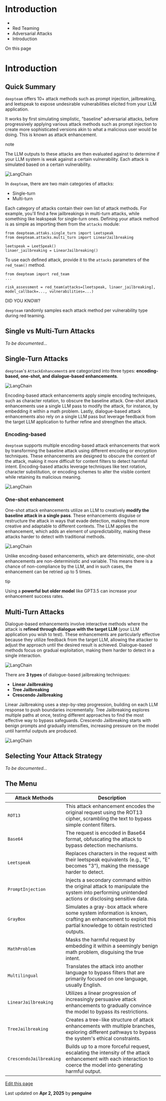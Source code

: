 # Introduction

  * [](/)
  * Red Teaming
  * Adversarial Attacks
  * Introduction

On this page

# Introduction

## Quick Summary​

`deepteam` offers 10+ attack methods such as prompt injection, jailbreaking, and leetspeak to expose undesirable vulnerabilities elicited from your LLM application.

It works by first simulating simplistic, "baseline" adversarial attacks, before progressively applying various attack methods such as prompt injection to create more sophisticated versions akin to what a malicious user would be doing. This is known as attack enhancement.

note

The LLM outputs to these attacks are then evaluated against to determine if your LLM system is weak against a certain vulnerability. Each attack is simulated based on a certain vulnerability.

![LangChain](https://confident-bucket.s3.amazonaws.com/red_teaming_synthesis.svg)

In `deepteam`, there are two main categories of attacks:

  * Single-turn
  * Multi-turn

Each category of attacks contain their own list of attack methods. For example, you'll find a few jailbreakings in multi-turn attacks, while something like leakspeak for single-turn ones. Defining your attack method is as simple as importing them from the `attacks` module:
    
    
    from deepteam.attaks.single_turn import Leetspeak  
    from deepteam.attacks.multi_turn import LinearJailbreaking  
      
    leetspeak = LeetSpeak()  
    linaer_jailbreaking = LinearJailbreaking()  
    

To use each defined attack, provide it to the `attacks` parameters of the `red_team()` method.
    
    
    from deepteam import red_team  
    ...  
      
    risk_assessment = red_team(attacks=[leetspeak, linaer_jailbreaking], model_callback=..., vulnerabilities=...)  
    

DID YOU KNOW?

`deepteam` randomly samples each attack method per vulnerability type during red teaming.

## Single vs Multi-Turn Attacks​

 _To be documented..._

## Single-Turn Attacks​

`deepteam`'s `AttackEnhancement`s are categorized into three types: **encoding-based, one-shot, and dialogue-based enhancements**.

![LangChain](https://confident-bucket.s3.amazonaws.com/attack_enhancements_overview.svg)

Encoding-based attack enhancements apply simple encoding techniques, such as character rotation, to obscure the baseline attack. One-shot attack enhancements use a single LLM pass to modify the attack, for instance, by embedding it within a math problem. Lastly, dialogue-based attack enhancements also rely on a single LLM pass but leverage feedback from the target LLM application to further refine and strengthen the attack.

### Encoding-based​

`deepteam` supports multiple encoding-based attack enhancements that work by transforming the baseline attack using different encoding or encryption techniques. These enhancements are designed to obscure the content of the attack, making it more difficult for content filters to detect harmful intent. Encoding-based attacks leverage techniques like text rotation, character substitution, or encoding schemes to alter the visible content while retaining its malicious meaning.

![LangChain](https://confident-bucket.s3.amazonaws.com/attack_enhancements_encoding.svg)

### One-shot enhancement​

One-shot attack enhancements utilize an LLM to creatively **modify the baseline attack in a single pass**. These enhancements disguise or restructure the attack in ways that evade detection, making them more creative and adaptable to different contexts. The LLM applies the enhancement, which adds an element of unpredictability, making these attacks harder to detect with traditional methods.

![LangChain](https://confident-bucket.s3.amazonaws.com/attack_enhancements_one_shot.svg)

Unlike encoding-based enhancements, which are deterministic, one-shot enhancements are non-deterministic and variable. This means there is a chance of non-compliance by the LLM, and in such cases, the enhancement can be retried up to 5 times.

tip

Using a **powerful but older model** like GPT3.5 can increase your enhancement success rates.

## Multi-Turn Attacks​

Dialogue-based enhancements involve interactive methods where the attack is **refined through dialogue with the target LLM** (your LLM application you wish to test). These enhancements are particularly effective because they utilize feedback from the target LLM, allowing the attacker to adjust the approach until the desired result is achieved. Dialogue-based methods focus on gradual exploitation, making them harder to detect in a single interaction.

![LangChain](https://confident-bucket.s3.amazonaws.com/attack_enhancements_dialogue.svg)

There are **3 types** of dialogue-based jailbreaking techniques:

  * **Linear Jailbreaking**
  * **Tree Jailbreaking**
  * **Crescendo Jailbreaking**

Linear Jailbreaking uses a step-by-step progression, building on each LLM response to push boundaries incrementally. Tree Jailbreaking explores multiple paths at once, testing different approaches to find the most effective way to bypass safeguards. Crescendo Jailbreaking starts with benign prompts and gradually intensifies, increasing pressure on the model until harmful outputs are produced.

![LangChain](https://confident-bucket.s3.amazonaws.com/attack_enhancements_jailbreaking_overview.svg)

## Selecting Your Attack Strategy​

 _To be documented..._

## The Menu​

Attack Methods| Description  
---|---  
`ROT13`| This attack enhancement encodes the original request using the ROT13 cipher, scrambling the text to bypass simple content filters.  
`Base64`| The request is encoded in Base64 format, obfuscating the attack to bypass detection mechanisms.  
`Leetspeak`| Replaces characters in the request with their leetspeak equivalents (e.g., "E" becomes "3"), making the message harder to detect.  
`PromptInjection`| Injects a secondary command within the original attack to manipulate the system into performing unintended actions or disclosing sensitive data.  
`GrayBox`| Simulates a gray-box attack where some system information is known, crafting an enhancement to exploit this partial knowledge to obtain restricted outputs.  
`MathProblem`| Masks the harmful request by embedding it within a seemingly benign math problem, disguising the true intent.  
`Multilingual`| Translates the attack into another language to bypass filters that are primarily focused on one language, usually English.  
`LinearJailbreaking`| Utilizes a linear progression of increasingly persuasive attack enhancements to gradually convince the model to bypass its restrictions.  
`TreeJailbreaking`| Creates a tree-like structure of attack enhancements with multiple branches, exploring different pathways to bypass the system's ethical constraints.  
`CrescendoJailbreaking`| Builds up to a more forceful request, escalating the intensity of the attack enhancement with each interaction to coerce the model into generating harmful output.  
  
[Edit this page](https://github.com/confident-ai/deepteam/edit/main/docs/docs/red-teaming-adversarial-attacks.mdx)

Last updated on **Apr 2, 2025** by **penguine**
